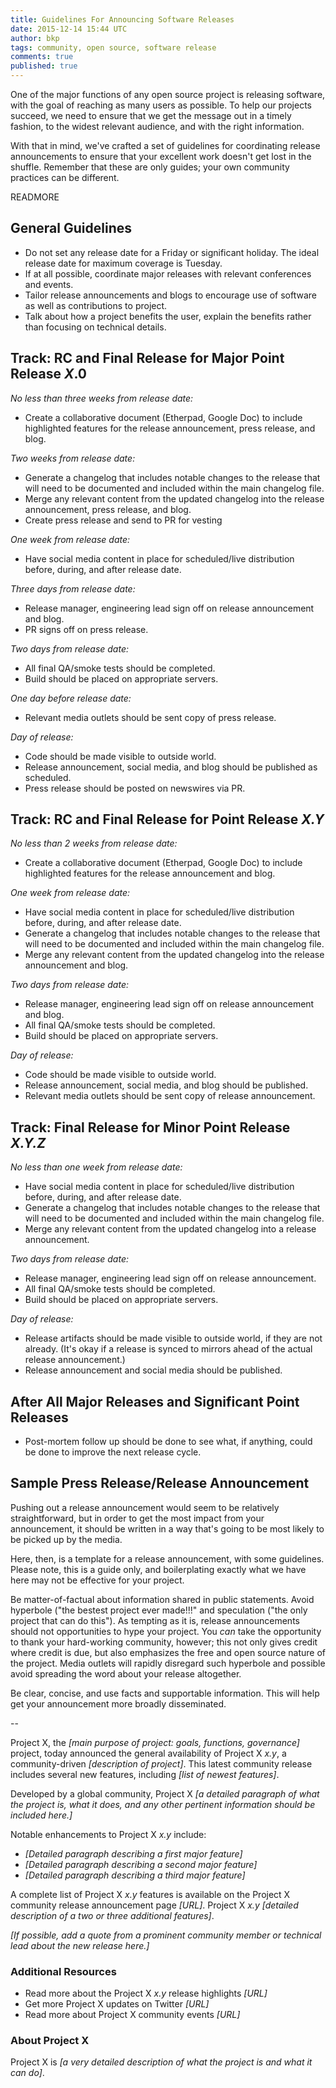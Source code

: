 ```yaml
---
title: Guidelines For Announcing Software Releases
date: 2015-12-14 15:44 UTC
author: bkp
tags: community, open source, software release
comments: true
published: true
---
```

One of the major functions of any open source project is releasing software, with the goal of reaching as many users as possible. To help our projects succeed, we need to ensure that we get the message out in a timely fashion, to the widest relevant audience, and with the right information.

With that in mind, we've crafted a set of guidelines for coordinating release announcements to ensure that your excellent work doesn't get lost in the shuffle. Remember that these are only guides; your own community practices can be different.

READMORE

## General Guidelines

* Do not set any release date for a Friday or significant holiday. The ideal release date for maximum coverage is Tuesday.
* If at all possible, coordinate major releases with relevant conferences and events.
* Tailor release announcements and blogs to encourage use of software as well as contributions to project.
* Talk about how a project benefits the user, explain the benefits rather than focusing on technical details.

## Track: RC and Final Release for Major Point Release *X*.0

*No less than three weeks from release date:*

  * Create a collaborative document (Etherpad, Google Doc) to include highlighted features for the release announcement, press release, and blog.

*Two weeks from release date:*

  * Generate a changelog that includes notable changes to the release that will need to be documented and included within the main changelog file.
  * Merge any relevant content from the updated changelog into the release announcement, press release, and blog.
  * Create press release and send to PR for vesting

*One week from release date:*

  * Have social media content in place for scheduled/live distribution before, during, and after release date.

*Three days from release date:*

  * Release manager, engineering lead sign off on release announcement and blog.
  * PR signs off on press release.

*Two days from release date:*

  * All final QA/smoke tests should be completed.
  * Build should be placed on appropriate servers.

*One day before release date:*

  * Relevant media outlets should be sent copy of press release.

*Day of release:*

  * Code should be made visible to outside world.
  * Release announcement, social media, and blog should be published as scheduled.
  * Press release should be posted on newswires via PR.

## Track: RC and Final Release for Point Release *X.Y*

*No less than 2 weeks from release date:*

  * Create a collaborative document (Etherpad, Google Doc) to include highlighted features for the release announcement and blog.

*One week from release date:*

  * Have social media content in place for scheduled/live distribution before, during, and after release date.
  * Generate a changelog that includes notable changes to the release that will need to be documented and included within the main changelog file.
  * Merge any relevant content from the updated changelog into the release announcement and blog.

*Two days from release date:*

  * Release manager, engineering lead sign off on release announcement and blog.
  * All final QA/smoke tests should be completed.
  * Build should be placed on appropriate servers.

*Day of release:*

  * Code should be made visible to outside world.
  * Release announcement, social media, and blog should be published.
  * Relevant media outlets should be sent copy of release announcement.

## Track: Final Release for Minor Point Release *X.Y.Z*

*No less than one week from release date:*

  * Have social media content in place for scheduled/live distribution before, during, and after release date.
  * Generate a changelog that includes notable changes to the release that will need to be documented and included within the main changelog file.
  * Merge any relevant content from the updated changelog into a release announcement.

*Two days from release date:*

  * Release manager, engineering lead sign off on release announcement.
  * All final QA/smoke tests should be completed.
  * Build should be placed on appropriate servers.

*Day of release:*

  * Release artifacts should be made visible to outside world, if they are not already. (It's okay if a release is synced to mirrors ahead of the actual release announcement.)
  * Release announcement and social media should be published.

## After All Major Releases and Significant Point Releases

  * Post-mortem follow up should be done to see what, if anything, could be done to improve the next release cycle.

## Sample Press Release/Release Announcement

Pushing out a release announcement would seem to be relatively straightforward, but in order to get the most impact from your announcement, it should be written in a way that's going to be most likely to be picked up by the media.

Here, then, is a template for a release announcement, with some guidelines. Please note, this is a guide only, and boilerplating exactly what we have here may not be effective for your project.

Be matter-of-factual about information shared in public statements. Avoid hyperbole ("the bestest project ever made!!!" and speculation ("the only project that can do this"). As tempting as it is, release announcements should not opportunities to hype your project. You *can* take the opportunity to thank your hard-working community, however; this not only gives credit where credit is due, but also emphasizes the free and open source nature of the project. Media outlets will rapidly disregard such hyperbole and possible avoid spreading the word about your release altogether.

Be clear, concise, and use facts and supportable information. This will help get your announcement more broadly disseminated.

--

Project X, the *[main purpose of project: goals, functions, governance]* project, today announced the general availability of Project X *x.y*, a community-driven *[description of project]*. This latest community release includes several new features, including *[list of newest features]*.

Developed by a global community, Project X *[a detailed paragraph of what the project is, what it does, and any other pertinent information should be included here.]*

Notable enhancements to Project X *x.y* include:

  * *[Detailed paragraph describing a first major feature]*
  * *[Detailed paragraph describing a second major feature]*
  * *[Detailed paragraph describing a third major feature]*

A complete list of Project X *x.y* features is available on the Project X community release announcement page *[URL]*. Project X *x.y [detailed description of a two or three additional features]*.

*[If possible, add a quote from a prominent community member or technical lead about the new release here.]*

### Additional Resources
  * Read more about the Project X *x.y* release highlights *[URL]*
  * Get more Project X updates on Twitter *[URL]*
  * Read more about Project X community events *[URL]*

### About Project X

Project X is *[a very detailed description of what the project is and what it can do]*.
